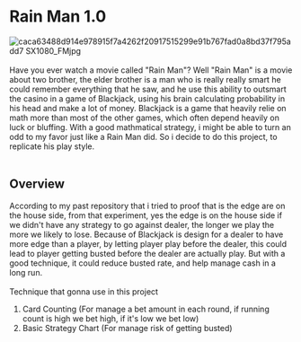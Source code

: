 # Rain Man 1.0
![caca63488d914e978915f7a4262f20917515299e91b767fad0a8bd37f795add7 _SX1080_FMjpg_](https://github.com/user-attachments/assets/2f5021a9-748d-4e16-b6a9-ac283aee165e)<br><br>
Have you ever watch a movie called "Rain Man"? Well "Rain Man" is a movie about two brother, the elder brother is a man who is really really smart he could remember everything that he saw, and he use this ability to outsmart the casino in a game of Blackjack, using his brain calculating probability in his head and make a lot of money. Blackjack is a game that heavily relie on math more than most of the other games, which often depend heavily on luck or bluffing. With a good mathmatical strategy, i might be able to turn an odd to my favor just like a Rain Man did. So i decide to do this project, to replicate his play style. <br><br>


## Overview
According to my past repository that i tried to proof that is the edge are on the house side, from that experiment, yes the edge is on the house side if we didn't have any strategy to go against dealer, the longer we play the more we likely to lose. Because of Blackjack is design for a dealer to have more edge than a player, by letting player play before the dealer, this could lead to player getting busted before the dealer are actually play. But with a good technique, it could reduce busted rate, and help manage cash in a long run. <br><br>
Technique that gonna use in this project 
1. Card Counting (For manage a bet amount in each round, if running count is high we bet high, if it's low we bet low)
2. Basic Strategy Chart (For manage risk of getting busted)
<br>
